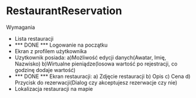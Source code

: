 ﻿# RestaurantReservation

Wymagania
- Lista restauracji 
- *** DONE *** Logowanie na początku 
- Ekran z profilem użytkownika
- Uzytkownik posiada:
a)Możliwość edycji danych(Awatar, Imię, Nazwisko)
b)Wirtualne pieniądze(losowa wartość po rejestracji, co godzinę dodaje wartość)
- *** DONE *** Ekran restauracji:
a) Zdjęcie restauracji
b) Opis
c) Cena
d) Przycisk do rezerwacji(Dialog czy akceptujesz rezerwacje czy nie)
- Lokalizacja restauracji na mapie
